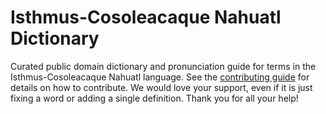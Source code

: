
# Isthmus-Cosoleacaque Nahuatl Dictionary

Curated public domain dictionary and pronunciation guide for terms in the Isthmus-Cosoleacaque Nahuatl language. See the [contributing guide](https://github.com/drumworkteam/term/blob/make/.github/contributing.md) for details on how to contribute. We would love your support, even if it is just fixing a word or adding a single definition. Thank you for all your help!